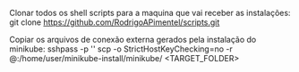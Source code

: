 Clonar todos os shell scripts para a maquina que vai receber as instalações: git clone https://github.com/RodrigoAPimentel/scripts.git

Copiar os arquivos de conexão externa gerados pela instalação do minikube: sshpass -p '<PASSWORD>' scp -o StrictHostKeyChecking=no -r <USER>@<IP>:/home/user/minikube-install/minikube/ <TARGET_FOLDER>
